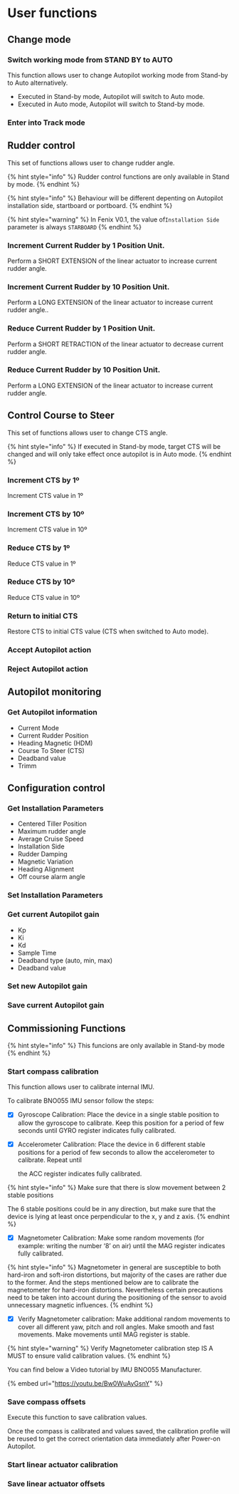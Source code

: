 # User functions

## Change mode

### Switch working mode from STAND BY to AUTO

This function allows user to change Autopilot working mode from Stand-by to Auto alternatively.

* Executed in Stand-by mode, Autopilot will switch to Auto mode.
* Executed in Auto mode, Autopilot will switch to Stand-by mode.

### Enter into Track mode

## Rudder control

This set of functions allows user to change rudder angle.

{% hint style="info" %}
Rudder control functions are only available in Stand by mode.
{% endhint %}

{% hint style="info" %}
Behaviour will be different depenting on Autopilot installation side, startboard or portboard.
{% endhint %}

{% hint style="warning" %}
In Fenix V0.1, the value of`Installation Side` parameter is always `STARBOARD` 
{% endhint %}

### Increment Current Rudder by 1 Position Unit.

Perform a SHORT EXTENSION of the linear actuator to increase current rudder angle.

### Increment Current Rudder by 10 Position Unit.

Perform a LONG EXTENSION of the linear actuator to increase current rudder angle..

### Reduce Current Rudder by 1 Position Unit.

Perform a SHORT RETRACTION of the linear actuator to decrease current rudder angle.

### Reduce Current Rudder by 10 Position Unit.

Perform a LONG EXTENSION of the linear actuator to increase current rudder angle.

## Control Course to Steer

This set of functions allows user to change CTS angle.

{% hint style="info" %}
If executed in Stand-by mode, target CTS will be changed and will only take effect once autopilot is in Auto mode.
{% endhint %}

### Increment CTS by 1º

Increment CTS value in 1º

### Increment CTS by 10º

Increment CTS value in 10º

### Reduce CTS by 1º

Reduce CTS value in 1º

### Reduce CTS by 10º

Reduce CTS value in 10º

### Return to initial CTS

Restore CTS to initial CTS value \(CTS when switched to Auto mode\).

### Accept Autopilot action

### Reject Autopilot action

## Autopilot monitoring

### Get Autopilot information

* Current Mode
* Current Rudder Position
* Heading Magnetic \(HDM\)
* Course To Steer \(CTS\)
* Deadband value
* Trimm

## Configuration control

### Get Installation Parameters

* Centered Tiller Position
* Maximum rudder angle
* Average Cruise Speed
* Installation Side
* Rudder Damping
* Magnetic Variation
* Heading Alignment
* Off course alarm angle

### Set Installation Parameters

### Get current Autopilot gain

* Kp
* Ki
* Kd
* Sample Time
* Deadband type \(auto, min, max\)
* Deadband value

### Set new Autopilot gain

### Save current Autopilot gain

## Commissioning Functions

{% hint style="info" %}
This funcions are only available in Stand-by mode
{% endhint %}

### Start compass calibration

This function allows user to calibrate internal IMU.

To calibrate BNO055 IMU sensor follow the steps:

* [x] Gyroscope Calibration: Place the device in a single stable position to allow the gyroscope to calibrate. Keep this position for a period of few seconds until GYRO register indicates fully calibrated.



* [x] Accelerometer Calibration: Place the device in 6 different stable positions for a period of few seconds to allow the accelerometer to calibrate. Repeat until 

  the ACC register indicates fully calibrated.

{% hint style="info" %}
Make sure that there is slow movement between 2 stable positions

The 6 stable positions could be in any direction, but make sure that the device is lying at least once perpendicular to the x, y and z axis.
{% endhint %}

* [x] Magnetometer Calibration: Make some random movements \(for example: writing the number ‘8’ on air\) until the MAG register indicates fully calibrated.

{% hint style="info" %}
Magnetometer in general are susceptible to both hard-iron and soft-iron distortions, but majority of the cases are rather due to the former. And the steps mentioned below are to calibrate the magnetometer for hard-iron distortions. Nevertheless certain precautions need to be taken into account during the positioning of the sensor to avoid unnecessary magnetic influences.
{% endhint %}

* [x] Verify Magnetometer calibration: Make additional random movements to cover all different yaw, pitch and roll angles. Make smooth and fast movements. Make movements until MAG register is stable.

{% hint style="warning" %}
Verify Magnetometer calibration step IS A MUST to ensure valid calibration values.
{% endhint %}

You can find below a Video tutorial by IMU BNO055 Manufacturer.

{% embed url="https://youtu.be/Bw0WuAyGsnY" %}



### Save compass offsets

Execute this function to save calibration values.

Once the compass is calibrated and values saved, the calibration profile will be reused to get the correct orientation data immediately after Power-on Autopilot.

### Start linear actuator calibration

### Save linear actuator offsets



